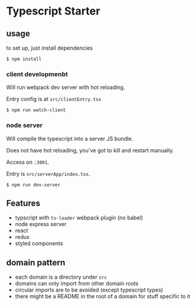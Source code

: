 # Typescript Starter

## usage

to set up, just install dependencies

```
$ npm install
```

### client developmenbt

Will run webpack dev server with hot reloading.

Entry config is at `src/clientEntry.tsx`

```
$ npm run watch-client
```

### node server

Will compile the typescript into a server JS bundle.

Does not have hot reloading, you've got to kill and restart manually.

Access on `:3001`.

Entry is `src/serverApp/index.tsx`.

```
$ npm run dev-server
```

## Features

- typscript with `ts-loader` webpack plugin (no babel)
- node express server
- react
- redux
- styled components

## domain pattern

- each domain is a directory under `src`
- domains can only import from other domain roots
- circular imports are to be avoided (except typescript types)
- there might be a README in the root of a domain for stuff specific to it
